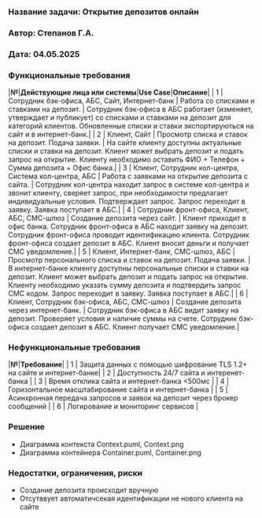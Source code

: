 ﻿### <a name="_b7urdng99y53"></a>**Название задачи: Открытие депозитов онлайн** 
### <a name="_hjk0fkfyohdk"></a>**Автор: Степанов Г.А.** 
### <a name="_uanumrh8zrui"></a>**Дата: 04.05.2025** 
### <a name="_3bfxc9a45514"></a>**Функциональные требования**  

|**№**|**Действующие лица или системы**|**Use Case**|**Описание**|
| 1 | Сотрудник бэк-офиса, АБС, Сайт, Интернет-банк         | Работа со списками и ставками на депозит.                         | Сотрудник бэк-офиса в АБС работает (изменяет, утверждает и публикует) со списками и ставками на депозит для категорий клиентов. Обновленные списки и ставки экспортируються на сайт и в интернет-банк.|
| 2 | Клиент, Сайт                                          | Просмотр списка и ставок на депозит. Подача заявки.               | На сайте клиенту доступны актуальные списки и ставки на депозит. Клиент может выбрать депозит и подать запрос на открытие. Клиенту необходимо оставить ФИО + Телефон + Сумма депозита + Офис банка.|
| 3 | Клиент, Сотрудник кол-центра, Система кол-центра, АБС | Работа с заявками на открытие депозита с сайта.                   | Сотрудник кол-центра находит запрос в системе кол-центра и звонит клиенту, сверяет запрос, при необходимости предлагает индивидуальные условия. Подтверждает запрос. Запрос переходит в заявку. Заявка поступает в АБС.|
| 4 | Сотрудник фронт-офиса, Клиент, АБС, СМС-шлюз          | Создание депозита через сайт.                                     | Клиент приходит в офис банка. Сотрудник фронт-офиса в АБС находит заявку на депозит. Сотрудник фронт-офиса проводит идентификацию клиента. Сотрудник фронт-офиса создает депозит в АБС. Клиент вносит деньги и получает CMC уведомление.|
| 5 | Клиент, Интернет-банк, СМС-шлюз, АБС                  | Просмотр персонального списка и ставок на депозит. Подача заявки. | В интернет-банке клиенту доступны персональные списки и ставки на депозит. Клиент может выбрать депозит и подать запрос на открытие. Клиенту необходимо указать сумму депозита и подтвердить запрос СМС кодом. Запрос переходит в заявку. Заявка поступает в АБС.|
| 6 | Клиент, Сотрудник бэк-офиса, АБС, СМС-шлюз            | Создание депозита через интернет-банк.                            | Сотрудник бэк-офиса в АБС видит заявку на депозит. Проверяет условия и наличие суммы на счете. Сотрудник бэк-офиса создает депозит в АБС. Клиент получает CMC уведомление.|

### <a name="_u8xz25hbrgql"></a>**Нефункциональные требования**

|**№**|**Требование**|
| 1 | Защита данных с помощью шифрование TLS 1.2+ на сайте и интернет-банке|
| 2 | Доступность 24/7 сайта и интеренет-банка |
| 3 | Время отклика сайта и интернет-банка <500мс |
| 4 | Горизонтальное масштабирование сайта и интернет-банка |
| 5 | Асинхронная передача запросов и заявок на депозит через брокер сообщений |
| 6 | Логирование и мониторинг сервисов |

### <a name="_qmphm5d6rvi3"></a>**Решение**

 - Диаграмма контекста Context.puml, Context.png 
 - Диаграмма контейнера Container.puml, Container.png 

### **Недостатки, ограничения, риски**

 - Создание депозита происходит вручную
 - Отсутввует автоматичсекая идентификации не нового клиента на сайте  


